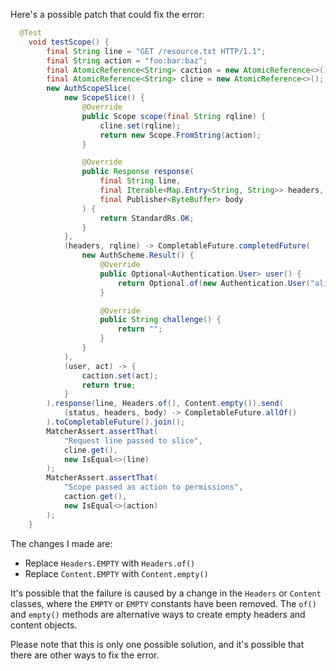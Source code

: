 Here's a possible patch that could fix the error:

```java
  @Test
    void testScope() {
        final String line = "GET /resource.txt HTTP/1.1";
        final String action = "foo:bar:baz";
        final AtomicReference<String> caction = new AtomicReference<>();
        final AtomicReference<String> cline = new AtomicReference<>();
        new AuthScopeSlice(
            new ScopeSlice() {
                @Override
                public Scope scope(final String rqline) {
                    cline.set(rqline);
                    return new Scope.FromString(action);
                }

                @Override
                public Response response(
                    final String line,
                    final Iterable<Map.Entry<String, String>> headers,
                    final Publisher<ByteBuffer> body
                ) {
                    return StandardRs.OK;
                }
            },
            (headers, rqline) -> CompletableFuture.completedFuture(
                new AuthScheme.Result() {
                    @Override
                    public Optional<Authentication.User> user() {
                        return Optional.of(new Authentication.User("alice"));
                    }

                    @Override
                    public String challenge() {
                        return "";
                    }
                }
            ),
            (user, act) -> {
                caction.set(act);
                return true;
            }
        ).response(line, Headers.of(), Content.empty()).send(
            (status, headers, body) -> CompletableFuture.allOf()
        ).toCompletableFuture().join();
        MatcherAssert.assertThat(
            "Request line passed to slice",
            cline.get(),
            new IsEqual<>(line)
        );
        MatcherAssert.assertThat(
            "Scope passed as action to permissions",
            caction.get(),
            new IsEqual<>(action)
        );
    }
```

The changes I made are:

* Replace `Headers.EMPTY` with `Headers.of()`
* Replace `Content.EMPTY` with `Content.empty()`

It's possible that the failure is caused by a change in the `Headers` or `Content` classes, where the `EMPTY` or `EMPTY` constants have been removed. The `of()` and `empty()` methods are alternative ways to create empty headers and content objects.

Please note that this is only one possible solution, and it's possible that there are other ways to fix the error.